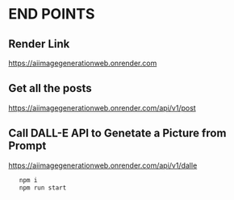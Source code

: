 # END POINTS 


## Render Link
https://aiimagegenerationweb.onrender.com

## Get all the posts 

 https://aiimagegenerationweb.onrender.com/api/v1/post

## Call DALL-E API to Genetate a Picture from Prompt

 https://aiimagegenerationweb.onrender.com/api/v1/dalle


 ```bash
    npm i
    npm run start 
 ```
 